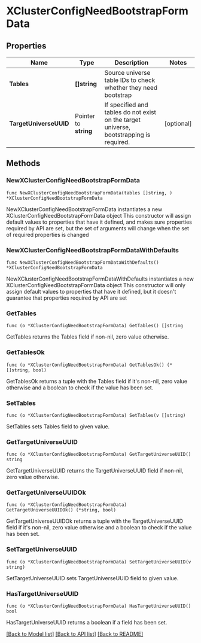# XClusterConfigNeedBootstrapFormData

## Properties

Name | Type | Description | Notes
------------ | ------------- | ------------- | -------------
**Tables** | **[]string** | Source universe table IDs to check whether they need bootstrap | 
**TargetUniverseUUID** | Pointer to **string** | If specified and tables do not exist on the target universe, bootstrapping is required. | [optional] 

## Methods

### NewXClusterConfigNeedBootstrapFormData

`func NewXClusterConfigNeedBootstrapFormData(tables []string, ) *XClusterConfigNeedBootstrapFormData`

NewXClusterConfigNeedBootstrapFormData instantiates a new XClusterConfigNeedBootstrapFormData object
This constructor will assign default values to properties that have it defined,
and makes sure properties required by API are set, but the set of arguments
will change when the set of required properties is changed

### NewXClusterConfigNeedBootstrapFormDataWithDefaults

`func NewXClusterConfigNeedBootstrapFormDataWithDefaults() *XClusterConfigNeedBootstrapFormData`

NewXClusterConfigNeedBootstrapFormDataWithDefaults instantiates a new XClusterConfigNeedBootstrapFormData object
This constructor will only assign default values to properties that have it defined,
but it doesn't guarantee that properties required by API are set

### GetTables

`func (o *XClusterConfigNeedBootstrapFormData) GetTables() []string`

GetTables returns the Tables field if non-nil, zero value otherwise.

### GetTablesOk

`func (o *XClusterConfigNeedBootstrapFormData) GetTablesOk() (*[]string, bool)`

GetTablesOk returns a tuple with the Tables field if it's non-nil, zero value otherwise
and a boolean to check if the value has been set.

### SetTables

`func (o *XClusterConfigNeedBootstrapFormData) SetTables(v []string)`

SetTables sets Tables field to given value.


### GetTargetUniverseUUID

`func (o *XClusterConfigNeedBootstrapFormData) GetTargetUniverseUUID() string`

GetTargetUniverseUUID returns the TargetUniverseUUID field if non-nil, zero value otherwise.

### GetTargetUniverseUUIDOk

`func (o *XClusterConfigNeedBootstrapFormData) GetTargetUniverseUUIDOk() (*string, bool)`

GetTargetUniverseUUIDOk returns a tuple with the TargetUniverseUUID field if it's non-nil, zero value otherwise
and a boolean to check if the value has been set.

### SetTargetUniverseUUID

`func (o *XClusterConfigNeedBootstrapFormData) SetTargetUniverseUUID(v string)`

SetTargetUniverseUUID sets TargetUniverseUUID field to given value.

### HasTargetUniverseUUID

`func (o *XClusterConfigNeedBootstrapFormData) HasTargetUniverseUUID() bool`

HasTargetUniverseUUID returns a boolean if a field has been set.


[[Back to Model list]](../README.md#documentation-for-models) [[Back to API list]](../README.md#documentation-for-api-endpoints) [[Back to README]](../README.md)


